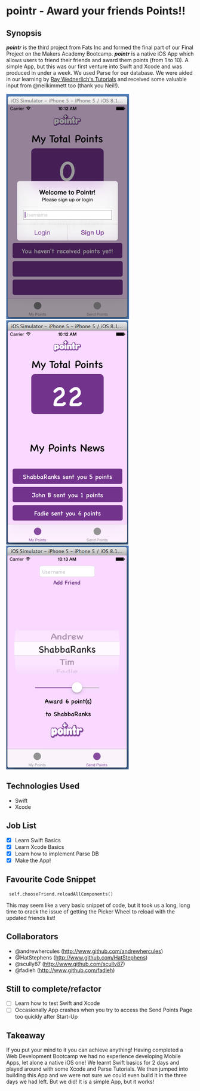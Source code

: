 pointr - Award your friends Points!!
=======================

## Synopsis

**_pointr_** is the third project from Fats Inc and formed the final part of our Final Project on the Makers Academy Bootcamp. **_pointr_** is a native iOS App which allows users to friend their friends and award them points (from 1 to 10). A simple App, but this was our first venture into Swift and Xcode and was produced in under a week. We used Parse for our database. We were aided in our learning by [Ray Wednerlich's Tutorials](http://www.raywenderlich.com) and received some valuable input from @neilkimmett too (thank you Neil!).

![Screen Shot Login](https://raw.githubusercontent.com/HatStephens/pointr_iOS_FinalProjectApp/master/ScreenShots/pointr_log_in_image.png)
![Screen Shot My Points](https://raw.githubusercontent.com/HatStephens/pointr_iOS_FinalProjectApp/master/ScreenShots/pointr_my_points_image.png)
![Screen Shot Send Points](https://raw.githubusercontent.com/HatStephens/pointr_iOS_FinalProjectApp/master/ScreenShots/pointr_send_points_image.png)


## Technologies Used

- Swift
- Xcode

## Job List

- [x] Learn Swift Basics
- [x] Learn Xcode Basics
- [x] Learn how to implement Parse DB
- [x] Make the App!

## Favourite Code Snippet

~~~
 self.chooseFriend.reloadAllComponents()
~~~

This may seem like a very basic snippet of code, but it took us a long, long time to crack the issue of getting the Picker Wheel to reload with the updated friends list!

## Collaborators

- @andrewhercules (http://www.github.com/andrewhercules)
- @HatStephens (http://www.github.com/HatStephens)
- @scully87 (http://www.github.com/scully87)
- @fadieh (http://www.github.com/fadieh)

## Still to complete/refactor

- [ ] Learn how to test Swift and Xcode
- [ ] Occasionally App crashes when you try to access the Send Points Page too quickly after Start-Up

## Takeaway

If you put your mind to it you can achieve anything! Having completed a Web Development Bootcamp we had no experience developing Mobile Apps, let alone a native iOS one! We learnt Swift basics for 2 days and played around with some Xcode and Parse Tutorials. We then jumped into building this App and we were not sure we could even build it in the three days we had left. But we did! It is a simple App, but it works!